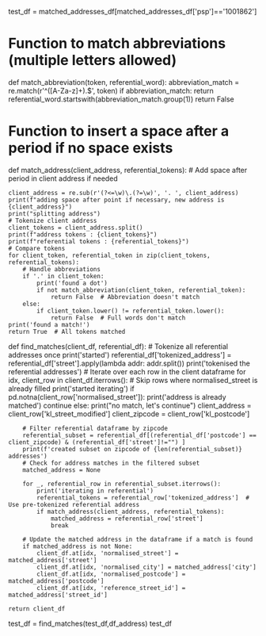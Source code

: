 test_df = matched_addresses_df[matched_addresses_df['psp']=='1001862']


# Function to match abbreviations (multiple letters allowed)
def match_abbreviation(token, referential_word):
    abbreviation_match = re.match(r'^([A-Za-z]+)\.$', token)
    if abbreviation_match:
        return referential_word.startswith(abbreviation_match.group(1))
    return False

# Function to insert a space after a period if no space exists
def match_address(client_address, referential_tokens):
    # Add space after period in client address if needed

    client_address = re.sub(r'(?<=\w)\.(?=\w)', '. ', client_address)
    print(f"adding space after point if necessary, new address is {client_address}")
    print("splitting address")
    # Tokenize client address
    client_tokens = client_address.split()
    print(f"address tokens : {client_tokens}")
    print(f"referential tokens : {referential_tokens}")
    # Compare tokens
    for client_token, referential_token in zip(client_tokens, referential_tokens):
        # Handle abbreviations
        if '.' in client_token:
            print('found a dot')
            if not match_abbreviation(client_token, referential_token):
                return False  # Abbreviation doesn't match
        else:
            if client_token.lower() != referential_token.lower():
                return False  # Full words don't match
    print('found a match!')
    return True  # All tokens matched

def find_matches(client_df, referential_df):
    # Tokenize all referential addresses once
    print('started')
    referential_df['tokenized_address'] = referential_df['street'].apply(lambda addr: addr.split())
    print('tokenised the referential addresses')
    # Iterate over each row in the client dataframe
    for idx, client_row in client_df.iterrows():
        # Skip rows where normalised_street is already filled
        print('started iterating')
        if pd.notna(client_row['normalised_street']):
            print('address is already matched')
            continue
        else:
            print("no match, let's continue")
        client_address = client_row['kl_street_modified']
        client_zipcode = client_row['kl_postcode']

        # Filter referential dataframe by zipcode
        referential_subset = referential_df[(referential_df['postcode'] == client_zipcode) & (referential_df['street']!="") ]
        print(f'created subset on zipcode of {len(referential_subset)} addresses')
        # Check for address matches in the filtered subset
        matched_address = None
        
        for _, referential_row in referential_subset.iterrows():
            print('iterating in referential')
            referential_tokens = referential_row['tokenized_address']  # Use pre-tokenized referential address
            if match_address(client_address, referential_tokens):
                matched_address = referential_row['street']
                break
        
        # Update the matched address in the dataframe if a match is found
        if matched_address is not None:
            client_df.at[idx, 'normalised_street'] = matched_address['street']
            client_df.at[idx, 'normalised_city'] = matched_address['city']
            client_df.at[idx, 'normalised_postcode'] = matched_address['postcode']
            client_df.at[idx, 'reference_street_id'] = matched_address['street_id']

    return client_df

test_df = find_matches(test_df,df_address)
test_df
